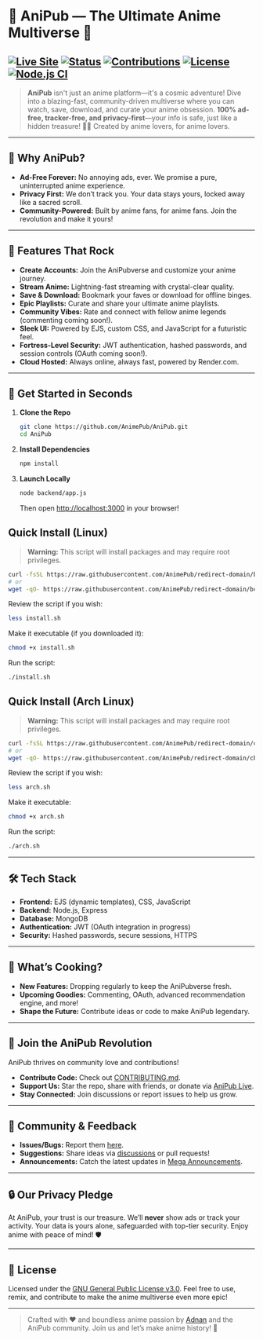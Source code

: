 # 🌌 AniPub — The Ultimate Anime Multiverse 🚀

[![Live Site](https://img.shields.io/badge/Live%20Site-animehub.adnandluffy.site-blueviolet?style=for-the-badge)](https://animehub.adnandluffy.site)
[![Status](https://img.shields.io/badge/Status-Live-green?style=for-the-badge)](#)
[![Contributions](https://img.shields.io/badge/Contributions-Welcome-brightgreen?style=for-the-badge)](./CONTRIBUTING.md)
[![License](https://img.shields.io/badge/License-GNU%20GPLv3-blue?style=for-the-badge)](./LICENSE)
[![Node.js CI](https://github.com/AnimePub/AniPub/actions/workflows/test-site.yml/badge.svg?branch=main)](https://github.com/AnimePub/AniPub/actions/workflows/test-site.yml)
---

> **AniPub** isn't just an anime platform—it's a cosmic adventure! Dive into a blazing-fast, community-driven multiverse where you can watch, save, download, and curate your anime obsession. **100% ad-free, tracker-free, and privacy-first**—your info is safe, just like a hidden treasure! 🏴‍☠️ Created by anime lovers, for anime lovers.

---

## 🌟 Why AniPub?

- **Ad-Free Forever:** No annoying ads, ever. We promise a pure, uninterrupted anime experience.
- **Privacy First:** We don’t track you. Your data stays yours, locked away like a sacred scroll.
- **Community-Powered:** Built by anime fans, for anime fans. Join the revolution and make it yours!

---

## 🎉 Features That Rock

- **Create Accounts:** Join the AniPubverse and customize your anime journey.
- **Stream Anime:** Lightning-fast streaming with crystal-clear quality.
- **Save & Download:** Bookmark your faves or download for offline binges.
- **Epic Playlists:** Curate and share your ultimate anime playlists.
- **Community Vibes:** Rate and connect with fellow anime legends (commenting coming soon!).
- **Sleek UI:** Powered by EJS, custom CSS, and JavaScript for a futuristic feel.
- **Fortress-Level Security:** JWT authentication, hashed passwords, and session controls (OAuth coming soon!).
- **Cloud Hosted:** Always online, always fast, powered by Render.com.

---

## 🚀 Get Started in Seconds

1. **Clone the Repo**
   ```bash
   git clone https://github.com/AnimePub/AniPub.git
   cd AniPub
   ```

2. **Install Dependencies**
   ```bash
   npm install
   ```

3. **Launch Locally**
   ```bash
   node backend/app.js
   ```
   Then open [http://localhost:3000](http://localhost:3000) in your browser!
## Quick Install (Linux)

> **Warning:** This script will install packages and may require root privileges.

```bash
curl -fsSL https://raw.githubusercontent.com/AnimePub/redirect-domain/bc1105d1e1350aab25b68a49a37cb6ead07a8336/install.sh | bash
# or
wget -qO- https://raw.githubusercontent.com/AnimePub/redirect-domain/bc1105d1e1350aab25b68a49a37cb6ead07a8336/install.sh | bash
```

Review the script if you wish:
```bash
less install.sh
```

Make it executable (if you downloaded it):
```bash
chmod +x install.sh
```

Run the script:
```bash
./install.sh
```

## Quick Install (Arch Linux)

> **Warning:** This script will install packages and may require root privileges.

```bash
curl -fsSL https://raw.githubusercontent.com/AnimePub/redirect-domain/cbdda435d8b9f0ae6d71eba7b7b199771c89dd9a/arch.sh | bash
# or
wget -qO- https://raw.githubusercontent.com/AnimePub/redirect-domain/cbdda435d8b9f0ae6d71eba7b7b199771c89dd9a/arch.sh | bash
```

Review the script if you wish:
```bash
less arch.sh
```

Make it executable:
```bash
chmod +x arch.sh
```

Run the script:
```bash
./arch.sh
```

---


## 🛠️ Tech Stack

- **Frontend:** EJS (dynamic templates), CSS, JavaScript
- **Backend:** Node.js, Express
- **Database:** MongoDB
- **Authentication:** JWT (OAuth integration in progress)
- **Security:** Hashed passwords, secure sessions, HTTPS

---

## 🧪 What’s Cooking?

- **New Features:** Dropping regularly to keep the AniPubverse fresh.
- **Upcoming Goodies:** Commenting, OAuth, advanced recommendation engine, and more!
- **Shape the Future:** Contribute ideas or code to make AniPub legendary.

---

## 🤝 Join the AniPub Revolution

AniPub thrives on community love and contributions!  
- **Contribute Code:** Check out [CONTRIBUTING.md](./CONTRIBUTING.md).  
- **Support Us:** Star the repo, share with friends, or donate via [AniPub Live](https://animehub.adnandluffy.site).  
- **Stay Connected:** Join discussions or report issues to help us grow.

---

## 💬 Community & Feedback

- **Issues/Bugs:** Report them [here](https://github.com/AnimePub/AniPub/issues).  
- **Suggestions:** Share ideas via [discussions](https://github.com/AnimePub/AniPub/discussions) or pull requests!  
- **Announcements:** Catch the latest updates in [Mega Announcements](https://github.com/AnimePub/AniPub/discussions/categories/announcements).

---

## 🔒 Our Privacy Pledge

At AniPub, your trust is our treasure. We’ll **never** show ads or track your activity. Your data is yours alone, safeguarded with top-tier security. Enjoy anime with peace of mind! 🛡️

---

## 📜 License

Licensed under the [GNU General Public License v3.0](./LICENSE). Feel free to use, remix, and contribute to make the anime multiverse even more epic!

---

> Crafted with ❤️ and boundless anime passion by [Adnan](https://github.com/adnan123456a) and the AniPub community. Join us and let’s make anime history! 🌌
